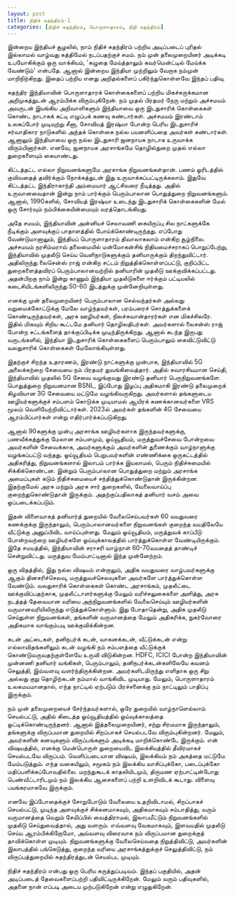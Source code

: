 ```yaml
---
layout: post
title: நிதிச் சுதந்திரம்-1
categories: [நிதிச் சுதந்திரம், பொருளாதாரம், நிதி சுதந்திரம்]
---
```


இன்றைய இந்தியச் சூழலில், நாம் நிதிச் சுதந்திரம் பற்றிய அடிப்படைப் புரிதல் இல்லாமல் வாழ்வது கத்திமேல் நடப்பதற்குச் சமம். நம் முன் தலைமுறையினர் அடிக்கடி உபயோகிக்கும் ஒரு வாக்கியம், 'கழுதை மேய்த்தாலும் கவர்மென்ட்டில் மேய்க்க வேண்டும்' என்பதே. ஆனால் இன்றைய இந்தியா முற்றிலும் வேறாக நம்முன் மாறிநிற்கிறது. இதைப் பற்றிய எனது அறிதல்களைப் பகிர்ந்துகொள்ளவே இந்தப் பதிவு.

சுதந்திர இந்தியாவின் பொருளாதாரக் கொள்கைகளைப் பற்றிய மிகச்சுருக்கமான அறிமுகத்துடன் ஆரம்பிக்க விரும்புகிறேன். நம் முதல் பிரதமர் நேரு மற்றும் அச்சமயம் அவருடன் இயங்கிய அறிவாளிகளும் இந்தியாவை ஒரு இடதுசாரிக் கொள்கைகள் கொண்ட நாடாகக் கட்டி எழுப்பக் கணவு கண்டார்கள். அச்சமயம் இரண்டாம் உலகப்போர் முடிவுற்று சீனா, சோவியத் இரஷ்யா போன்ற பெரிய இடதுசாரிச் சர்வாதிகார நாடுகளில் அந்தக் கொள்கை நல்ல பயனளிப்பதை அவர்கள் கண்டார்கள். ஆனாலும் இந்தியாவை ஒரு நல்ல இடதுசாரி ஜனநாயக நாடாக உருவாக்க விரும்பினார்கள். எனவே, ஜனநாயக அரசாங்கமே தொழில்துறை முதல் எல்லா துறைகளையும் கையாண்டது.

கிட்டத்தட்ட எல்லா நிறுவனங்களுமே அரசாங்க நிறுவனங்கள்தான். பணம் ஓரிடத்தில் குவிவதைத் தவிர்க்கும் நோக்கத்துடன் இது உருவாக்கப்பட்டிருக்கலாம். இதுவே கிட்டத்தட்ட இந்திராகாந்தி அம்மையார் ஆட்சிவரை நீடித்தது. அதில் உருவானவைதான் இன்று நாம் பார்க்கும் பெரும்பாலான பொதுத்துறை நிறுவனங்களும். ஆனால், 1990களில், சோவியத் இரஷ்யா உடைந்து இடதுசாரிக் கொள்கைகளின் மேல் ஒரு சோர்வும் நம்பிக்கையின்மையும் வரத்தொடங்கியது. 

அதே சமயம், இந்தியாவின் அன்னியச் செலாவணி கையிருப்பு சில நாட்களுக்கே நீடிக்கும் அளவுக்குப் பாதாளத்தில் போய்க்கொண்டிருந்தது. எப்போது வேண்டுமானாலும், இந்தியப் பொருளாதாரம் திவாலாகலாம் என்கிற சூழ்நிலை. அச்சமயம் நரசிம்மராவ் தலைமையில் மன்மோகன்சிங் நிதியமைச்சராகப் பொறுப்பேற்று, இந்தியாவில் முதலீடு செய்ய வெளிநாடுகளுக்கும் தனியாருக்கும் திறந்துவிட்டார். அதிலிருந்து லைசென்ஸ் ராஜ் என்கிற சட்டம் நிறுத்திக்கொள்ளப்பட்டு, குறிப்பிட்ட துறைகளைத்தவிரப் பெரும்பாலானவற்றில் தனியாரின் முதலீடு ஊக்குவிக்கப்பட்டது. அதன்பிறகு நாம் இன்று காணும் இந்தியா முதலீடுகளை ஈர்க்கும் பட்டியலில் கடைசியிடங்களிலிருந்து 50-60 இடத்துக்கு முன்னேறியுள்ளது. 

எனக்கு முன் தலைமுறையினர் பெரும்பாலான செல்வந்தர்கள் அல்லது வறுமைக்கோட்டுக்கு மேலே வாழ்ந்தவர்கள், பரம்பரைச் சொத்துக்களைக் கொண்டிருந்தவர்கள், அரசு ஊழியர்கள், நிலச்சுவான்தாரர்கள் என மிகச்சிலரே. இதில் மிகவும் சிறிய கூட்டமே தனியார் தொழிலதிபர்கள். அவர்களால் லைசன்ஸ் ராஜ் போன்ற சட்டங்களைத் தாக்குப்பிடிக்க முடிந்திருக்கிறது. ஆனால் கடந்த இருபது வருடங்களில், இந்தியா இடதுசாரிக் கொள்கைகளைப் பெரும்பாலும் கைவிட்டுவிட்டு வலதுசாரிக் கொள்கைகள் மேலோங்கியுள்ளது. 

இதற்குச் சிறந்த உதாரணம், இரண்டு நாட்களுக்கு முன்பாக, இந்தியாவில் 5G அலைக்கற்றை சேவையை நம் பிரதமர் துவங்கிவைத்தார். அதில் சுவாரசியமான செய்தி, இந்தியாவில் முதலில் 5G சேவை வழங்குவது இரண்டு தனியார் பெருநிறுவனங்களே. பொதுத்துறை நிறுவனமான BSNL, இப்போது இழப்பு அதிகமாகி இரண்டு தலைமுறைக் கிழவியான 3G சேவையை மட்டுமே வழங்கிவருகிறது. அவர்களால் தங்களுடைய ஊழியர்களுக்குச் சம்பளம் கொடுக்க முடியாமல் ஆயிரக் கணக்கானவர்களை VRS மூலம் வெளியேற்றிவிட்டார்கள். 2023ல் அவர்கள் தங்களின் 4G சேவையை ஆரம்பிப்பார்கள் என்று எதிர்பார்க்கப்படுகிறது. 

ஆனால் 90களுக்கு முன்பு அரசாங்க ஊழியர்களாக இருந்தவர்களுக்கு, பணவீக்கத்துக்கு மேலான சம்பளமும், ஓய்வூதியம், மருத்துவச்சேவை போன்றவை அவர்களின் சேவைக்காக, அவர்களுக்கும் அவர்களின் துணைக்கும் வாழ்நாளுக்கு வழங்கப்பட்டு வந்தது. ஓய்வூதியம் பெறுபவர்களின் எண்ணிக்கை ஒருகட்டத்தில் அதிகரித்து, நிறுவனங்களால் இலாபம் பார்க்க இயலாமல், பெரும் நிதிச்சுமையில் சிக்கிக்கொண்டன. இன்றும் பெரும்பாலான பொதுத்துறை மற்றும் அரசாங்க அமைப்புகள் கடும் நிதிச்சுமையைச் சந்தித்துக்கொண்டுதான் இருக்கின்றன. இதற்குமேல் அரசு மற்றும் அரசு சார் துறைகளில், வேலைவாய்ப்பு குறைந்துகொண்டுதான் இருக்கும். அதற்குப்பதிலாகத் தனியார் வசம் அவை ஒப்படைக்கப்படும். 

இதன் விளைவாகத் தனியார்த் துறையில் வேலைசெய்பவர்கள் 60 வயதுவரை கணக்குக்கு இருந்தாலும், பெரும்பாலானவர்களை நிறுவனங்கள் குறைந்த வயதிலேயே வீட்டுக்கு அனுப்பிவிட வாய்ப்புள்ளது. மேலும் ஓய்வூதியம், மருத்துவக் காப்பீடு போன்றவற்றை ஊழியர்களே ஓய்வுக்காலத்தில் பார்த்துக்கொள்ள வேண்டியிருக்கும். இதே சமயத்தில், இந்தியாவின் சராசரி வாழ்நாள் 60-70வயதைத் தாண்டிச் சென்றுவிட்டது. மருத்துவ மேம்பாட்டினால் இந்த முன்னேற்றம். 

ஒரு விதத்தில், இது நல்ல விஷயம் என்றாலும், அதிக வயதுவரை வாழ்பவர்களுக்கு ஆகும் தினசரிச்செலவு, மருத்துவச்செலவுகளை அவர்களே பார்த்துக்கொள்ள வேண்டும். வலதுசாரிக் கொள்கைகள் கொண்ட அரசாங்கம், முதலீட்டை ஊக்குவிப்பதற்காக, முதலீட்டாளர்களுக்கு மேலும் வரிச்சலுகைகளை அளித்து, அரசு நடத்தத் தேவையான வரியை அந்நிறுவனங்களில் வேலைசெய்யும் ஊழியர்களின் வருமானவரியிலிருந்து எடுத்துக்கொள்ளும். இது போதாதென்று, அதிக முதலீடு செய்துள்ள நிறுவனங்கள், தங்களின் வருமானத்தை மேலும் அதிகரிக்க, நுகர்வோரை அதிகமாக வாங்கும்படி ஊக்குவிக்கின்றன. 

கடன் அட்டைகள், தனிநபர்க் கடன், வாகனக்கடன், வீட்டுக்கடன் என்று எல்லாவிதங்களிலும் கடன் வழங்கி நம் சம்பளத்தை வீட்டுக்குக் கொண்டுவருவதற்குள்ளேயே உருவி விடுகின்றன. HDFC, ICICI போன்ற இந்தியாவின் முன்னணி தனியார் வங்கிகள், பெரும்பாலும், தனிநபர்க்கடன்களிலேயே கவனம் செலுத்தி, இவ்வளவு வளர்ந்திருக்கின்றன. அவர்களிடமிருந்து எளிதாக ஒரு சிறு அல்லது குறு தொழிற்கடன் நம்மால் வாங்கிவிட முடியாது. மேலும், பொருளாதாரம் உலகமயமானதால், எந்த நாட்டில் ஏற்படும் பிரச்சனைக்கு நம் நாட்டிலும் பாதிப்பு இருக்கும்.

நம் முன் தலைமுறையைச் சேர்ந்தவர்களால், ஒரே துறையில் வாழ்நாளெல்லாம் செயல்பட்டு, அதில் கிடைத்த ஓய்வூதியத்தில் ஓய்வுக்காலத்தை ஓட்டிக்கொண்டிருந்தனர். ஆனால் இத்தலைமுறையினர், சற்று சிரமமாக இருந்தாலும், தங்களுக்கு விருப்பமான துறையில் சிறப்பாகச் செயல்படவே விரும்புகின்றனர். மேலும், அவர்களின் கனவுகளும் விருப்பங்களும் அடிக்கடி மாறிக்கொண்டே இருக்கும். என் விஷயத்தில், எனக்கு மென்பொருள் துறையைவிட இலக்கியத்தில் தீவிரமாகச் செயல்படவே விருப்பம். வெளிப்படையான விஷயம், இலக்கியம் நம் அகத்தை மட்டுமே மேம்படுத்தும். எந்த வகையிலும், சமூகம் நம் இலக்கிய வாசிப்புக்கோ, படைப்புக்கோ மதிப்பளிக்கப்போவதில்லை. மறந்துகூடக் காதலியிடமும், திருமண ஏற்பாட்டின்போது பெண்வீட்டாரிடமும் நம் இலக்கிய ஆசைகளைப் பற்றி உளறிவிடக் கூடாது. விளைவு பயங்கரமாகவே இருக்கும். 

எனவே இப்போதைக்குச் சோறுபோடும் வேலையை உதறிவிடாமல், சிறப்பாகச் செயல்பட்டு, முடிந்த அளவுக்குச் சிக்கனமாகவும், அதிகமாகவும் சம்பாதித்து, வரும் வருமானத்தை வெறும் சேமிப்பில் வைத்திராமல், இலாபமீட்டும் நிறுவனங்களில் முதலீடு செய்துவைத்தால், அது வளரும். எவ்வளவு வேகமாகவும், இளவயதில் முதலீடு செய்ய ஆரம்பிக்கிறோமோ, அவ்வளவு விரைவாக நம் விருப்பமான துறைக்குத் தாவிக்கொள்ள முடியும். நிறுவனங்களுக்கு வேலைசெய்வதை நிறுத்திவிட்டு, அவர்களின் இலாபத்தில் பங்கெடுத்து, குறைந்த வரியை அரசாங்கத்துக்குச் செலுத்திவிட்டு, நம் விருப்பத்துறையில் சுதந்திரத்துடன் செயல்பட முடியும்.

நிதிச் சுதந்திரம் என்பது ஒரு பெரிய கருத்துப்படிவம். இந்தப் பகுதியில், அதன் அடிப்படைத் தேவைகளைப்பற்றி பதிவிட்டிருக்கிறேன். மேலும் வரும் பதிவுகளில், அதனை நான் எப்படி அடைய முற்படுகிறேன் என்று எழுதுகிறேன்.
